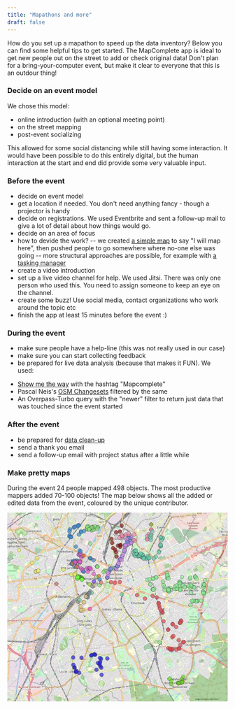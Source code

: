 ```yaml
---
title: "Mapathons and more"
draft: false
---
```



How do you set up a mapathon to speed up the data inventory? Below you can find some helpful tips to get started.
The MapComplete app is ideal to get new people out on the street to add or check original data! Don't plan for a bring-your-computer event, but make it clear to everyone that this is an outdour thing!

### Decide on an event model

We chose this model:
* online introduction (with an optional meeting point)
* on the street mapping
* post-event socializing

This allowed for some social distancing while still having some interaction. It would have been possible to do this entirely digital, but the human interaction at the start and end did provide some very valuable input.

### Before the event

- decide on event model
- get a location if needed. You don't need anything fancy - though a projector is handy
- decide on registrations. We used Eventbrite and sent a follow-up mail to give a lot of detail about how things would go.
- decide on an area of focus
- how to devide the work?
-- we created [a simple map](https://cyclofix.osm.be/signup-map/index.html) to say "I will map here", then pushed people to go somewhere where no-one else was going
-- more structural approaches are possible, for example with [a tasking manager](https://wiki.openstreetmap.org/wiki/Tasking_Manager)
- create a video introduction
- set up a live video channel for help. We used Jitsi. There was only one person who used this. You need to assign someone to keep an eye on the channel.
- create some buzz! Use social media, contact organizations who work around the topic etc
- finish the app at least 15 minutes before the event :)


### During the event
- make sure people have a help-line (this was not really used in our case)
- make sure you can start collecting feedback
- be prepared for live data analysis (because that makes it FUN). We used:
* [Show me the way](https://osmlab.github.io/show-me-the-way/#comment=MapComplete) with the hashtag "Mapcomplete"
* Pascal Neis's [OSM Changesets](http://resultmaps.neis-one.org/osm-changesets?comment=MapComplete%20pomp#9/50.9783/3.8232) filtered by the same
* An Overpass-Turbo query with the "newer" filter to return just data that was touched since the event started


### After the event
- be prepared for [data clean-up](https://cyclofix.osm.be/docs/validating-data/)
- send a thank you email
- send a follow-up email with project status after a little while

### Make pretty maps

During the event 24 people mapped 498 objects. The most productive mappers added 70-100 objects! The map below shows all the added or edited data from the event, coloured by the unique contributor.

![mapathon map](../../static/images/mapathon_map.jpg)

